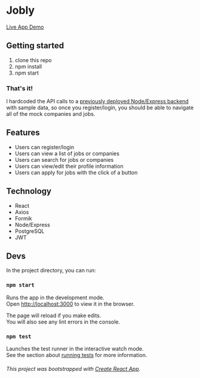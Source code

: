 # Jobly

[Live App Demo](https://serkules-jobly.netlify.app)

## Getting started 
1. clone this repo
2. npm install
2. npm start

### That's it! 
I hardcoded the API calls to a [previously deployed Node/Express backend](https://github.com/DruSerkes/Jobly) with sample data, so once you register/login, you should be able to navigate all of the mock companies and jobs. 

## Features
* Users can register/login
* Users can view a list of jobs or companies
* Users can search for jobs or companies
* Users can view/edit their profile information
* Users can apply for jobs with the click of a button 

## Technology 
* React
* Axios
* Formik
* Node/Express
* PostgreSQL
* JWT

## Devs

In the project directory, you can run:

### `npm start`

Runs the app in the development mode.<br />
Open [http://localhost:3000](http://localhost:3000) to view it in the browser.

The page will reload if you make edits.<br />
You will also see any lint errors in the console.

### `npm test`

Launches the test runner in the interactive watch mode.<br />
See the section about [running tests](https://facebook.github.io/create-react-app/docs/running-tests) for more information.


###### *This project was bootstrapped with [Create React App](https://github.com/facebook/create-react-app).*
